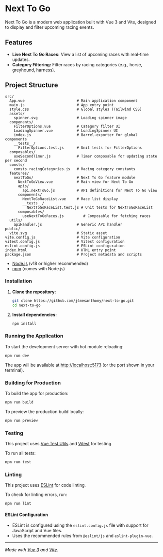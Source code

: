 # Next To Go

Next To Go is a modern web application built with Vue 3 and Vite, designed to display and filter upcoming racing events.

## Features

-   **Live Next To Go Races:** View a list of upcoming races with real-time updates.
-   **Category Filtering:** Filter races by racing categories (e.g., horse, greyhound, harness).

## Project Structure

```
src/
  App.vue                        # Main application component
  main.js                        # App entry point
  style.css                      # Global styles (Tailwind CSS)
  assets/
    spinner.svg                  # Loading spinner image
  components/
    FilterOptions.vue            # Category filter UI
    LoadingSpinner.vue           # LoadingSpinner UI
    index.js                     # Barrel-exporter for global components
    __tests__/
      FilterOptions.test.js      # Unit tests for FilterOptions
  composables/
    useSecondTimer.js            # Timer composable for updating state per second
  consts/
    consts.racingCategories.js   # Racing category constants
  features/
    nextToGo/                    # Next To Go feature module
      NextToGoView.vue           # Main view for Next To Go
      apis/
        api.nextToGo.js          # API definitions for Next To Go view
      components/
        NextToGoRaceList.vue     # Race list display
        __tests__/
          NextToGoRaceList.test.js # Unit tests for NextToGoRaceList
      composables/
        useNextToGoRaces.js         # Composable for fetching races
  utils/
    apiHandler.js                # Generic API handler
public/
  vite.svg                       # Static asset
vite.config.js                   # Vite configuration
vitest.config.js                 # Vitest configuration
eslint.config.js                 # ESLint configuration
index.html                       # HTML entry point
package.json                     # Project metadata and scripts
```

-   [Node.js](https://nodejs.org/) (v18 or higher recommended)
-   [npm](https://www.npmjs.com/) (comes with Node.js)

### Installation

1. **Clone the repository:**

    ```sh
    git clone https://github.com/j4mesanthony/next-to-go.git
    cd next-to-go
    ```

2. **Install dependencies:**
    ```sh
    npm install
    ```

### Running the Application

To start the development server with hot module reloading:

```sh
npm run dev
```

The app will be available at [http://localhost:5173](http://localhost:5173) (or the port shown in your terminal).

### Building for Production

To build the app for production:

```sh
npm run build
```

To preview the production build locally:

```sh
npm run preview
```

### Testing

This project uses [Vue Test Utils](https://test-utils.vuejs.org/) and [Vitest](https://vitest.dev/) for testing.

To run all tests:

```sh
npm run test
```

### Linting

This project uses [ESLint](https://eslint.org/) for code linting.

To check for linting errors, run:

```sh
npm run lint
```

#### ESLint Configuration

-   ESLint is configured using the `eslint.config.js` file with support for JavaScript and Vue files.
-   Uses the recommended rules from `@eslint/js` and `eslint-plugin-vue`.

---

_Made with [Vue 3](https://vuejs.org/) and [Vite](https://vitejs.dev/)._
